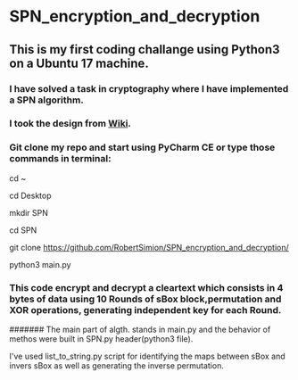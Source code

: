 # SPN_encryption_and_decryption

## This is my first coding challange using Python3 on a Ubuntu 17 machine.

### I have solved a task in cryptography where I have implemented a SPN algorithm.

### I took the design from [Wiki](https://en.wikipedia.org/wiki/Substitution%E2%80%93permutation_network).

### Git clone my repo and start using PyCharm CE or type those commands in terminal:

cd ~

cd Desktop

mkdir SPN

cd SPN 

git clone https://github.com/RobertSimion/SPN_encryption_and_decryption/

python3 main.py

### This code encrypt and decrypt a cleartext which consists in 4 bytes of data using 10 Rounds of sBox block,permutation and XOR operations, generating independent key for each Round.

####### The main part of algth. stands in main.py and the behavior of methos were built in SPN.py header(python3 file).

I've used list_to_string.py script for identifying the maps between sBox and invers sBox as well as generating the inverse permutation.
